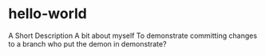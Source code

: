 # hello-world
A Short Description
A bit about myself
To demonstrate committing changes to a branch
who put the demon in demonstrate?
